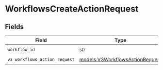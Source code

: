 # WorkflowsCreateActionRequest


## Fields

| Field                                                                    | Type                                                                     | Required                                                                 | Description                                                              |
| ------------------------------------------------------------------------ | ------------------------------------------------------------------------ | ------------------------------------------------------------------------ | ------------------------------------------------------------------------ |
| `workflow_id`                                                            | *str*                                                                    | :heavy_check_mark:                                                       | N/A                                                                      |
| `v3_workflows_action_request`                                            | [models.V3WorkflowsActionRequest](../models/v3workflowsactionrequest.md) | :heavy_check_mark:                                                       | N/A                                                                      |